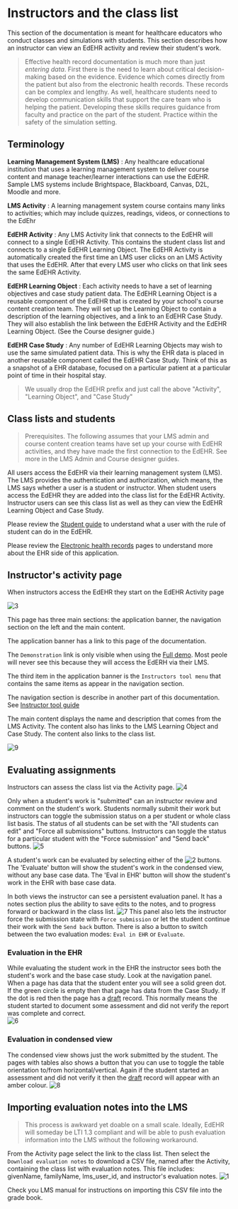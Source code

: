 # Instructors and the class list

This section of the documentation is meant for healthcare educators who conduct classes and simulations with students. This section describes how an instructor can view an EdEHR activity and review their student's work.  

> Effective health record documentation is much more than just *entering data*. First there is the need to learn about critical decision-making based on the evidence. Evidence which comes directly from the patient but also from the electronic health records. These records can be complex and lengthy.  As well, healthcare students need to develop communication skills that support the care team who is helping the patient. Developing these skills requires guidance from faculty and practice on the part of the student. Practice within the safety of the simulation setting.

## Terminology

**Learning Management System (LMS)**
: Any healthcare educational institution that uses a learning management system to deliver course content and manage teacher/learner interactions can use the EdEHR.  Sample LMS systems include Brightspace, Blackboard, Canvas, D2L, Moodle and more.


**LMS Activity**
: A learning management system course contains many links to activities; which may include quizzes, readings, videos, or connections to the EdEhr

**EdEHR Activity**
: Any LMS Activity link that connects to the EdEHR will connect to a single EdEHR Activity. This contains the student class list and connects to a single EdEHR Learning Object.  The EdEHR Activity is automatically created the first time an LMS user clicks on an LMS Activity that uses the EdEHR.  After that every LMS user who clicks on that link sees the same EdEHR Activity.

**EdEHR Learning Object**
: Each activity needs to have a set of learning objectives and case study patient data.  The EdEHR Learning Object is a reusable component of the EdEHR that is created by your school's course content creation team. They will set up the Learning Object to contain a description of the learning objectives, and a link to an EdEHR Case Study.  They will also establish the link between the EdEHR Activity and the EdEHR Learning Object. (See the Course designer guide.)

**EdEHR Case Study**
: Any number of EdEHR Learning Objects may wish to use the same simulated patient data.  This is why the EHR data is placed in another reusable component called the EdEHR Case Study. Think of this as a snapshot of a EHR database, focused on a particular patient at a particular point of time in their hospital stay.

> We usually drop the EdEHR prefix and just call the above "Activity", "Learning Object", and "Case Study"

## Class lists and students

> Prerequisites. The following assumes that your LMS admin and course content creation teams have set up your course with EdEHR activities, and they have made the first connection to the EdEHR.  See more in the LMS Admin and Course designer guides.

All users access the EdEHR via their learning management system (LMS).  The LMS provides the authentication and authorization, which means, the LMS says whether a user is a student or instructor.  When student users access the EdEHR they are added into the class list for the EdEHR Activity.  Instructor users can see this class list as well as they can view the EdEHR Learning Object and Case Study.  

Please review the [Student guide](/student) to understand what a user with the rule of student can do in the EdEHR.

Please review the [Electronic health records](/ehr) pages to understand more about the EHR side of this application.


## Instructor's activity page

When instructors access the EdEHR they start on the EdEHR Activity page

![3]

This page has three main sections: the application banner, the navigation section on the left and the main content. 

The application banner has a link to this page of the documentation.

The ```Demonstration``` link is only visible when using the [Full demo](/full-demo).  Most peole will never see this because they will access the EdERH via their LMS.

The third item in the application banner is the ```Instructors tool menu``` that contains the same items as appear in the navigation section.

The navigation section is describe in another part of this documentation.  See [Instructor tool guide](../instructor-tools) 

The main content displays the name and description that comes from the LMS Activity.  The content also has links to the LMS Learning Object and Case Study.  The content also links to the class list.

![9]

## Evaluating assignments

Instructors can assess the class list via the Activity page.
![4]

Only when a student's work is "submitted" can an instructor review and comment on the student's work. Students normally submit their work but instructors can toggle the submission status on a per student or whole class list basis. The status of all students can be set with the "All students can edit" and "Force all submissions" buttons.  Instructors can toggle the status for a particular student with the "Force submission" and "Send back" buttons.
![5]

A student's work can be evaluated by selecting either of the ![2] buttons. The 'Evaluate' button will show the student's work in the condensed view, without any base case data. The 'Eval in EHR' button will show the student's work in the EHR with base case data.

In both views the instructor can see a persistent evaluation panel. It has a notes section plus the ability to save edits to the notes, and to progress forward or backward in the class list.
![7]
This panel also lets the instructor force the submission state with ```Force submission``` or let the student continue their work with the ```Send back``` button.  There is also a button to switch between the two evaluation modes: ```Eval in EHR``` or ```Evaluate```. 


### Evaluation in the EHR
While evaluating the student work in the EHR the instructor sees both the student's work and the base case study.  Look at the navigation panel. When a page has data that the student enter you will see a solid green dot. If the green circle is empty then that page has data from the Case Study. If the dot is red then the page has a [draft](/ehr/#draft-reports-and-verifying-correctness) record. This normally means the student started to document some assessment and did not verify the report was complete and correct.  
![6]


### Evaluation in condensed view

The condensed view shows just the work submitted by the student.  The pages with tables also shows a button that you can use to toggle the table orientation to/from horizontal/vertical.  Again if the student started an assessment and did not verify it then the [draft](/ehr/#draft-reports-and-verifying-correctness) record will appear with an amber colour. 
![8]

## Importing evaluation notes into the LMS

> This process is awkward yet doable on a small scale. Ideally, EdEHR will someday be LTI 1.3 compliant and will be able to push evaluation information into the LMS without the following workaround.

From the Activity page select the link to the class list. Then select the ```Download evaluation notes``` to download a CSV file, named after the Activity, containing the class list with evaluation notes. This file includes: givenName, familyName, lms_user_id, and instructor's evaluation notes.
![1]


Check you LMS manual for instructions on importing this CSV file into the grade book.

[1]: ../images/download-evaluation-button.png "Download evaluation notes"
[2]: ../images/evaluation-buttons.png "Evaluation buttons"
[3]: ./instructor-activity-page.png "Activity page"
[4]: ../images/instructor-classlist.png "Class list"
[5]: ../images/instructor-sumit-all.png "Submit all"
[6]: ../images/instructor-ehr-nav.png "EHR Navigation"
[7]: ../images/instructor-evaluation-panel.png "Evaluation panel"
[8]: ../images/instructor-condensed.png "Condensed view"
[9]: ./instructor-activity-page-content.png "Activity page content"
